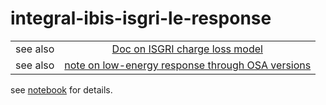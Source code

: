 # integral-ibis-isgri-le-response

|||
|:--:|:--:|
|see also| [Doc on ISGRI charge loss model](https://www.overleaf.com/read/ntmxzrhqbjfp)|
|see also| [note on low-energy response through OSA versions](https://redmine.astro.unige.ch/projects/isgri-calibration/wiki/Low_energy_response_of_ISGRI) |

see [notebook](readme.ipynb) for details.